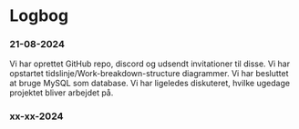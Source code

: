 # Logbog

### 21-08-2024

Vi har oprettet GitHub repo, discord og udsendt invitationer til disse. Vi har opstartet tidslinje/Work-breakdown-structure diagrammer.
Vi har besluttet at bruge MySQL som database. Vi har ligeledes diskuteret, hvilke ugedage projektet bliver arbejdet på.

### xx-xx-2024
